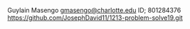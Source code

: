 Guylain Masengo
gmasengo@charlotte.edu
ID; 801284376
https://github.com/JosephDavid11/1213-problem-solve19.git
